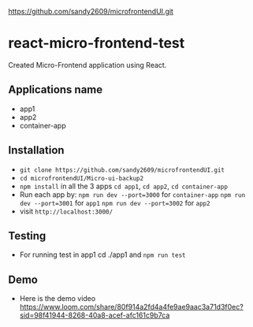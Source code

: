 https://github.com/sandy2609/microfrontendUI.git

# react-micro-frontend-test

Created Micro-Frontend application using React.

## Applications name

- app1
- app2
- container-app
  
## Installation

- `git clone https://github.com/sandy2609/microfrontendUI.git`
- `cd microfrontendUI/Micro-ui-backup2`
- `npm install` in all the 3 apps `cd app1`, `cd app2`, `cd container-app`
- Run each app by:
 `npm run dev --port=3000` for `container-app`
`npm run dev --port=3001` for `app1`
`npm run dev --port=3002` for `app2`
- visit `http://localhost:3000/`

## Testing

- For running test in app1 cd ./app1 and `npm run test`

## Demo

- Here is the demo video https://www.loom.com/share/80f914a2fd4a4fe9ae9aac3a71d3f0ec?sid=98f41944-8268-40a8-acef-afc161c9b7ca